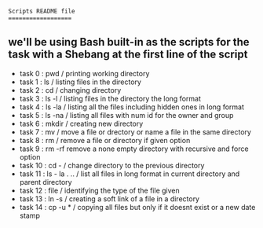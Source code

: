     Scripts README file
    ==================

we'll be using Bash built-in as the scripts for the task with a Shebang at the first line of the script
-------------------------------------------------------------------------------------------------------

* task 0 : pwd /  printing working directory
* task 1 : ls / listing files in the directory
* task 2 : cd / changing directory
* task 3 : ls -l / listing files in the directory the long format
* task 4 : ls -la / listing all the files including hidden ones in long format
* task 5 : ls -na / listing all files with num id for the owner and group 
* task 6 : mkdir / creating new directory
* task 7 : mv / move a file or drectory or name a file in the same directory
* task 8 : rm / remove a file or directory if given option
* task 9 : rm -rf remove a none empty directory with recursive and force option
* task 10 : cd - / change directory to the previous directory 
* task 11 : ls - la . .. / list all files in long format in current directory and parent directory
* task 12 : file / identifying the type of the file given 
* task 13 : ln -s / creating a soft link of a file in a directory 
* task 14 : cp -u * / copying all files but only if it doesnt exist or a new date stamp 
